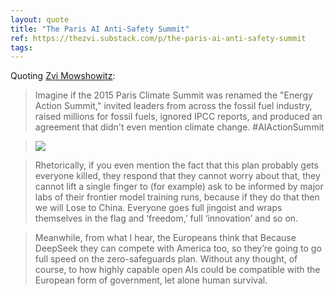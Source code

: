 ```yaml
---
layout: quote
title: "The Paris AI Anti-Safety Summit"
ref: https://thezvi.substack.com/p/the-paris-ai-anti-safety-summit
tags:
---
```


Quoting [Zvi Mowshowitz](https://thezvi.substack.com/p/the-paris-ai-anti-safety-summit):

> Imagine if the 2015 Paris Climate Summit was renamed the &#34;Energy Action Summit,&#34; invited leaders from across the fossil fuel industry, raised millions for fossil fuels, ignored IPCC reports, and produced an agreement that didn&#39;t even mention climate change. #AIActionSummit

> ![](https://substackcdn.com/image/fetch/w_1456,c_limit,f_auto,q_auto:good,fl_progressive:steep/https%3A%2F%2Fsubstack-post-media.s3.amazonaws.com%2Fpublic%2Fimages%2Fa9901111-d6e7-4c05-af5f-3b62ea159c62_500x739.jpeg)

> Rhetorically, if you even mention the fact that this plan probably gets everyone killed, they respond that they cannot worry about that, they cannot lift a single finger to (for example) ask to be informed by major labs of their frontier model training runs, because if they do that then we will Lose to China. Everyone goes full jingoist and wraps themselves in the flag and ‘freedom,’ full ‘innovation’ and so on.

> Meanwhile, from what I hear, the Europeans think that Because DeepSeek they can compete with America too, so they’re going to go full speed on the zero-safeguards plan. Without any thought, of course, to how highly capable open AIs could be compatible with the European form of government, let alone human survival.
